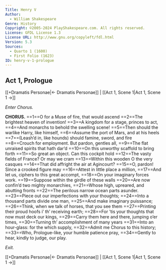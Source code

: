 ```yaml
---
Title: Henry V
Author: 
  - William Shakespeare
Genre: History
Copyright: ©2005-2024 PlayShakespeare.com. All rights reserved.
License: GFDL License 1.3
License URL: http://www.gnu.org/copyleft/fdl.html
Version: 5.3
Sources:
  - Quarto 1 (1600)
  - First Folio (1623)
ID: henry-v-1-prologue
---
```


## Act 1, Prologue
[[+Dramatis Personae|← Dramatis Personae]] | [[Act 1, Scene 1|Act 1, Scene 1 →]]


*Enter Chorus.*

**CHORUS.**
==1==O for a Muse of fire, that would ascend
==2==The brightest heaven of invention!
==3==A kingdom for a stage, princes to act,
==4==And monarchs to behold the swelling scene!
==5==Then should the warlike Harry, like himself,
==6==Assume the port of Mars, and at his heels
==7==(Leash’d in, like hounds) should famine, sword, and fire
==8==Crouch for employment. But pardon, gentles all,
==9==The flat unraised spirits that hath dar’d
==10==On this unworthy scaffold to bring forth
==11==So great an object. Can this cockpit hold
==12==The vasty fields of France? Or may we cram
==13==Within this wooden O the very casques
==14==That did affright the air at Agincourt?
==15==O, pardon! Since a crooked figure may
==16==Attest in little place a million,
==17==And let us, ciphers to this great accompt,
==18==On your imaginary forces work.
==19==Suppose within the girdle of these walls
==20==Are now confin’d two mighty monarchies,
==21==Whose high, upreared, and abutting fronts
==22==The perilous narrow ocean parts asunder.
==23==Piece out our imperfections with your thoughts;
==24==Into a thousand parts divide one man,
==25==And make imaginary puissance;
==26==Think, when we talk of horses, that you see them
==27==Printing their proud hoofs i’ th’ receiving earth;
==28==For ’tis your thoughts that now must deck our kings,
==29==Carry them here and there, jumping o’er times,
==30==Turning th’ accomplishment of many years
==31==Into an hour-glass: for the which supply,
==32==Admit me Chorus to this history;
==33==Who, Prologue-like, your humble patience pray,
==34==Gently to hear, kindly to judge, our play.


*Exit.*

[[+Dramatis Personae|← Dramatis Personae]] | [[Act 1, Scene 1|Act 1, Scene 1 →]]